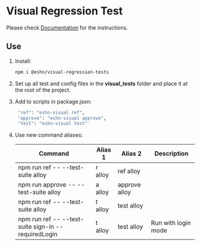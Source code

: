 # Visual Regression Test

Please check [Documentation](https://tuyen.blog/optimizely-cms/testing/get-started/) for the instructions.

## Use

1. Install:

   ```bash
   npm i @eshn/visual-regression-tests
   ```

1. Set up all test and config files in the **visual_tests** folder and place it at the root of the project.

1. Add to scripts in package.json:

   ```bash
    "ref": "eshn-visual ref",
    "approve": "eshn-visual approve",
    "test": "eshn-visual test"
   ```

1. Use new command aliases:

   | Command                                             | Alias 1 | Alias 2       | Description         |
   | --------------------------------------------------- | ------- | ------------- | ------------------- |
   | npm run ref -- --test-suite alloy                   | r alloy | ref alloy     |                     |
   | npm run approve -- --test-suite alloy               | a alloy | approve alloy |                     |
   | npm run ref -- --test-suite alloy                   | t alloy | test alloy    |                     |
   | npm run ref -- --test-suite sign-in --requiredLogin | t alloy | test alloy    | Run with login mode |
